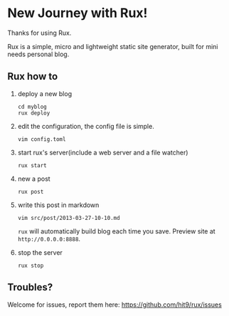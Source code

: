 New Journey with Rux!
=====================

Thanks for using Rux.

Rux is a simple, micro and lightweight static site generator, built for mini needs personal blog.

## Rux how to

1. deploy a new blog

    ```
    cd myblog
    rux deploy
    ```

2. edit the configuration, the config file is simple.

    ```
    vim config.toml
    ```

3. start rux's server(include a web server and a file watcher)

    ```
    rux start
    ```

4. new a post

    ```
    rux post
    ```

5. write this post in markdown

    ```
    vim src/post/2013-03-27-10-10.md
    ```

    `rux` will automatically build blog each time you save. Preview site at `http://0.0.0.0:8888`.

6. stop the server

    ```
    rux stop
    ```

## Troubles?

Welcome for issues, report them here: https://github.com/hit9/rux/issues
